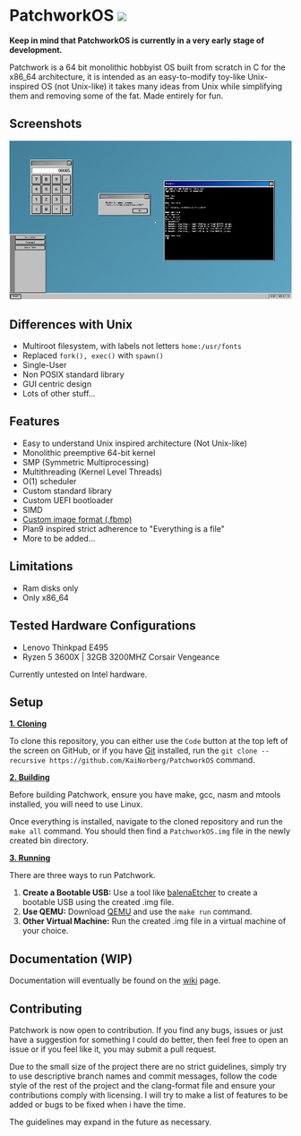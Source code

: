 # PatchworkOS ![](https://img.shields.io/badge/License-GNU%20GPL-blue)

**Keep in mind that PatchworkOS is currently in a very early stage of development.**

Patchwork is a 64 bit monolithic hobbyist OS built from scratch in C for the x86_64 architecture, it is intended as an easy-to-modify toy-like Unix-inspired OS (not Unix-like) it takes many ideas from Unix while simplifying them and removing some of the fat. Made entirely for fun.
## Screenshots

<img src="meta/screenshots/screenshot1.png" style="image-rendering: pixelated;">

## Differences with Unix

- Multiroot filesystem, with labels not letters ```home:/usr/fonts```
- Replaced ```fork(), exec()``` with ```spawn()```
- Single-User
- Non POSIX standard library
- GUI centric design
- Lots of other stuff...

## Features

- Easy to understand Unix inspired architecture (Not Unix-like)
- Monolithic preemptive 64-bit kernel
- SMP (Symmetric Multiprocessing)
- Multithreading (Kernel Level Threads)
- O(1) scheduler
- Custom standard library
- Custom UEFI bootloader
- SIMD
- [Custom image format (.fbmp)](https://github.com/KaiNorberg/fbmp)
- Plan9 inspired strict adherence to "Everything is a file"
- More to be added...

## Limitations

- Ram disks only
- Only x86_64

## Tested Hardware Configurations

- Lenovo Thinkpad E495
- Ryzen 5 3600X | 32GB 3200MHZ Corsair Vengeance

Currently untested on Intel hardware.

## Setup

<ins>**1. Cloning**</ins>

To clone this repository, you can either use the ```Code``` button at the top left of the screen on GitHub, or if you have [Git](https://git-scm.com/) installed, run the ```git clone --recursive https://github.com/KaiNorberg/PatchworkOS``` command.

<ins>**2. Building**</ins>

Before building Patchwork, ensure you have make, gcc, nasm and mtools installed, you will need to use Linux.

Once everything is installed, navigate to the cloned repository and run the ```make all``` command. You should then find a ```PatchworkOS.img``` file in the newly created bin directory.

<ins>**3. Running**</ins>

There are three ways to run Patchwork.

1. **Create a Bootable USB:** Use a tool like [balenaEtcher](https://etcher.balena.io/) to create a bootable USB using the created .img file.
2. **Use QEMU:** Download [QEMU](https://www.qemu.org/) and use the ```make run``` command.
3. **Other Virtual Machine:** Run the created .img file in a virtual machine of your choice.

## Documentation (WIP)

Documentation will eventually be found on the [wiki](https://github.com/Kaj9296/PatchworkOS/wiki) page.

## Contributing

Patchwork is now open to contribution. If you find any bugs, issues or just have a suggestion for something I could do better, then feel free to open an issue or if you feel like it, you may submit a pull request. 

Due to the small size of the project there are no strict guidelines, simply try to use descriptive branch names and commit messages, follow the code style of the rest of the project and the clang-format file and ensure your contributions comply with licensing. I will try to make a list of features to be added or bugs to be fixed when i have the time.

The guidelines may expand in the future as necessary.
